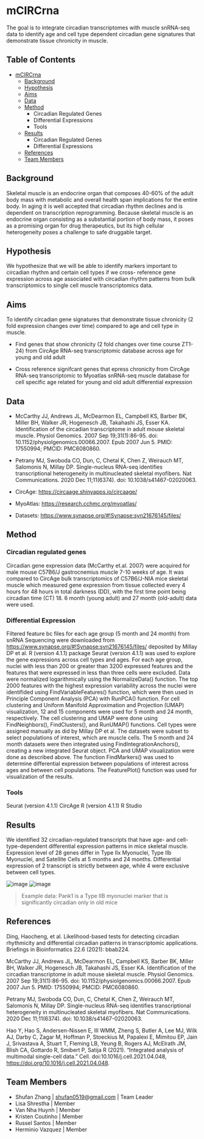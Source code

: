 # mCIRCrna
The goal is to integrate circadian transcriptomes with muscle snRNA-seq data to identify age and cell type dependent circadian gene signatures that demonstrate tissue chronicity in muscle.


## Table of Contents

- [mCIRCrna](#team-repo-template)
    - [Background](#background)
    - [Hypothesis](#hypothesis)
    - [Aims](#aims)
    - [Data](#data)
    - [Method](#method)
        - Circadian Regulated Genes
        - Differential Expressions
        - Tools
    - [Results](#results)
        - Circadian Regulated Genes
        - Differential Expressions
    - [References](#references)
    - [Team Members](#team-members)

## Background

Skeletal muscle is an endocrine organ that composes 40-60% of the adult body mass with  metabolic and overall health span implications for the entire body. In aging it is well accepted that circadian rhythm declines and is dependent on transcription reprogramming. Because skeletal muscle is an endocrine organ consisting as a substantial portion of body mass, it poses as a promising organ for drug therapeutics, but its high cellular heterogeneity poses a challenge to safe druggable target. 

## Hypothesis

We hypothesize that we will be able to identify markers important to circadian rhythm and certain cell types if we cross- reference gene expression across age associated with circadian rhythm patterns from bulk transcriptomics to single cell muscle transcriptomics data.


## Aims

To identify circadian gene signatures that demonstrate tissue chronicity (2 fold expression changes over time) compared to age and cell type in muscle.

- Find genes that show chronicity (2 fold changes over time course ZT1-24) from CircAge RNA-seq transcriptomic database across age for young and old adult

- Cross reference signifcant genes that epress chronicity from CircAge RNA-seq transcriptomic to Myoatlas snRNA-seq muscle database for cell specific age related for young and old adult differential expression

## Data

- McCarthy JJ, Andrews JL, McDearmon EL, Campbell KS, Barber BK, Miller BH, Walker JR, Hogenesch JB, Takahashi JS, Esser KA. Identification of the circadian transcriptome in adult mouse skeletal muscle. Physiol Genomics. 2007 Sep 19;31(1):86-95. doi: 10.1152/physiolgenomics.00066.2007. Epub 2007 Jun 5. PMID: 17550994; PMCID: PMC6080860.

- Petrany MJ, Swoboda CO, Dun, C, Chetal K, Chen Z, Weirauch MT, Salomonis N, Millay DP. Single-nucleus RNA-seq identifies transcriptional heterogeneity in multinucleated skeletal myofibers. Nat Communications. 2020 Dec 11;11(6374). doi: 10.1038/s41467-02020063.

- CircAge: https://circaage.shinyapps.io/circaage/

- MyoAtlas: https://research.cchmc.org/myoatlas/

- Datasets: https://www.synapse.org/#!Synapse:syn21676145/files/

## Method

### Circadian regulated genes
Circadian gene expression data (McCarthy et.al. 2007) were acquired for male mouse C57B6/J gastrocnemius muscle 7-10 weeks of age. It was compared to CircAge bulk transcriptomics of C57B6/J-NIA mice skeletal muscle which measured gene expression from tissue collected every 4 hours for 48 hours in total darkness (DD), with the first time point being circadian time (CT) 18. 6 month (young adult) and 27 month (old-adult) data were used.

### Differential Expression
Filtered feature bc files for each age group (5 month and 24 month) from snRNA Sequencing were downloaded from https://www.synapse.org/#!Synapse:syn21676145/files/ deposited by Millay DP et al. R (version 4.1.1) package Seurat (version 4.1.1) was used to explore the gene expressions across cell types and ages. For each age group, nuclei with less than 200 or greater than 3200 expressed features and the features that were expressed in less than three cells were excluded. Data were normalized logarithmically using the NormalizeData() function. The top 2000 features with the highest expression variability across the nuclei were identifided using FindVariableFeatures() function, which were then used in Principle Component Analysis (PCA) with RunPCA() function. For cell clustering and Uniform Manifold Approximation and Projection (UMAP) visualization, 12 and 15 components were used for 5 month and 24 month, respectively. The cell clustering and UMAP were done using FindNeighbors(), FindClusters(), and RunUMAP() functions. Cell types were assigned manually as did by Millay DP et al. The datasets were subset to select populations of interest, which are muscle cells. 
The 5 month and 24 month datasets were then integrated using FindIntegrationAnchors(), creating a new integrated Seurat object. PCA and UMAP visualization were done as described above. The function FindMarkers() was used to determine differential expression between populations of interest across ages and between cell populations. The FeaturePlot() function was used for visualization of the results. 


### Tools
Seurat (version 4.1.1)
CircAge
R (version 4.1.1)
R Studio

## Results
We identified 32 circadian-regulated transcripts that have age- and cell-type-dependent differential expression patterns in mice skeletal muscle. Expression level of 28 genes differ in Type IIx Myonuclei, Type IIb Myonuclei, and Satellite Cells at 5 months and 24 months. Differential expression of 2 transcript is strictly between age, while 4 were exclusive between cell types.


![image](https://user-images.githubusercontent.com/107160194/183271995-ffd29786-3719-4034-b519-2aa3e0401c2f.png)
![image](https://user-images.githubusercontent.com/107160194/183272331-ee82a2fe-1cbe-43b4-baea-782a096e4c5f.png)
 > Example data: Pank1 is a Type IIB myonuclei marker that is significantly circadian only in old mice

## References
Ding, Haocheng, et al. Likelihood-based tests for detecting circadian rhythmicity and differential circadian patterns in transcriptomic applications. Briefings in Bioinformatics 22.6 (2021): bbab224.

McCarthy JJ, Andrews JL, McDearmon EL, Campbell KS, Barber BK, Miller BH, Walker JR, Hogenesch JB, Takahashi JS, Esser KA. Identification of the circadian transcriptome in adult mouse skeletal muscle. Physiol Genomics. 2007 Sep 19;31(1):86-95. doi: 10.1152/physiolgenomics.00066.2007. Epub 2007 Jun 5. PMID: 17550994; PMCID: PMC6080860.

Petrany MJ, Swoboda CO, Dun, C, Chetal K, Chen Z, Weirauch MT, Salomonis N, Millay DP. Single-nucleus RNA-seq identifies transcriptional heterogeneity in multinucleated skeletal myofibers. Nat Communications. 2020 Dec 11;11(6374). doi: 10.1038/s41467-02020063.

Hao Y, Hao S, Andersen-Nissen E, III WMM, Zheng S, Butler A, Lee MJ, Wilk AJ, Darby C, Zagar M, Hoffman P, Stoeckius M, Papalexi E, Mimitou EP, Jain J, Srivastava A, Stuart T, Fleming LB, Yeung B, Rogers AJ, McElrath JM, Blish CA, Gottardo R, Smibert P, Satija R (2021). “Integrated analysis of multimodal single-cell data.” Cell. doi:10.1016/j.cell.2021.04.048, https://doi.org/10.1016/j.cell.2021.04.048.

## Team Members

- Shufan Zhang | shufan0519@gmail.com | Team Leader  
- Lisa Shrestha | Member
- Van Nha Huynh | Member
- Kristen Coutinho | Member
- Russel Santos | Member
- Herminio Vazquez | Member

